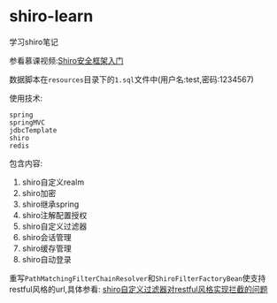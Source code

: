 # shiro-learn

学习shiro笔记

参看慕课视频:[Shiro安全框架入门](https://www.imooc.com/learn/977)

数据脚本在`resources`目录下的`1.sql`文件中(用户名:test,密码:1234567)

使用技术:
```
spring
springMVC
jdbcTemplate
shiro
redis
```

包含内容:
1. shiro自定义realm
2. shiro加密
3. shiro继承spring
4. shiro注解配置授权
5. shiro自定义过滤器
6. shiro会话管理
7. shiro缓存管理
8. shiro自动登录


重写`PathMatchingFilterChainResolver`和`ShiroFilterFactoryBean`使支持restful风格的url,具体参看:
[shiro自定义过滤器对restful风格实现拦截的问题](https://segmentfault.com/q/1010000014665639)